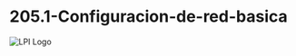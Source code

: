 # 205.1-Configuracion-de-red-basica
![LPI Logo](../../../wallpaper/et_linux.png "Buscando al hombre nuevo")
